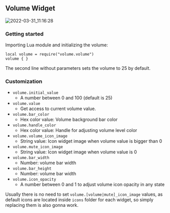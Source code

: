 ## Volume Widget

![2022-03-31_11:16:28](https://user-images.githubusercontent.com/72746829/161021856-44391c37-cb6f-4e73-9d7c-db4b3fd6aa22.png)

### Getting started

Importing Lua module and initializing the volume: 
```
local volume = require("volume.volume")
volume { }
```
The second line without parameters sets the volume to 25 by default. 

### Customization
- ```volume.initial_value```  
     + A number between 0 and 100 (default is 25)
- ```volume.value``` 
     + Get access to current volume value.
- ```volume.bar_color```
     + Hex color value: Volume background bar color
- ```volume.handle_color```
     + Hex color value: Handle for adjusting volume level color
- ```volume.volume_icon_image```
     + String value: Icon widget image when volume value is bigger than 0
- ```volume.mute_icon_image```
     + String value: Icon widget image when volume value is 0
- ```volume.bar_width```
     + Number: volume bar width
- ```volume.bar_height```
     + Number: volume bar width
- ```volume.icon_opacity```
     + A number between 0 and 1 to adjust volume icon opacity in any state

Usually there is no need to set ```volume.[volume|mute]_icon_image``` values, 
as default icons are located inside ```icons``` folder for each widget, so simply replacing them is also gonna work. 
